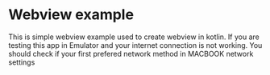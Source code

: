 # Webview example

This is simple webview example used to create webview in kotlin. If you are testing this app in Emulator and your internet connection 
is not working. You should check if your first prefered network method in MACBOOK network settings
